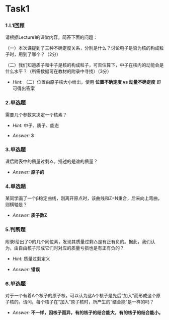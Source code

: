 # Task1

### 1.L1回顾

请根据Lecture1的课堂内容，简答下面的问题：

（一）本次课提到了三种不确定度关系，分别是什么？讨论电子是否为核的构成粒子时，用到了哪个？（2分）

（二）我们知道质子和中子是核的构成粒子，可否估算下，中子在核内的动能会是什么水平？（所需数据可在教材的附录中寻找）（3分）

- *Hint:* （二）位置由原子核大小给出，使用 **位置不确定度 vs 动量不确定度** 即可得出答案

### 2.单选题

需要几个参数来决定一个核素？

- *Hint:* 中子、质子、能态

- *Answer:* **3**

### 3.单选题

课后附表中的质量过剩△，描述的是谁的质量？

- *Answer:* **原子的**

### 4.单选题

某同学画了一个β稳定曲线，刚离开原点时，该曲线和Z=N重合，后来向上弯曲，则横轴是？

- *Answer:* **质子数Z**

### 5.判断题

附录I给出了O的几个同位素，发现其质量过剩△是有正有负的。据此，我们认为，由自由核子形成它们时对应的质量亏损也是有正有负的？

- *Hint:* 质量过剩定义

- *Answer:* **错误**

### 6.单选题

对于一个有着A个核子的原子核，可以认为这A个核子是先后“加入”而形成这个原子核的。请问，每个核子在“加入”原子核时，所产生的“结合能”是一样的吗？

- *Answer:* **不一样，因核子而异，有的核子的结合能大，有的核子的结合能小。**
